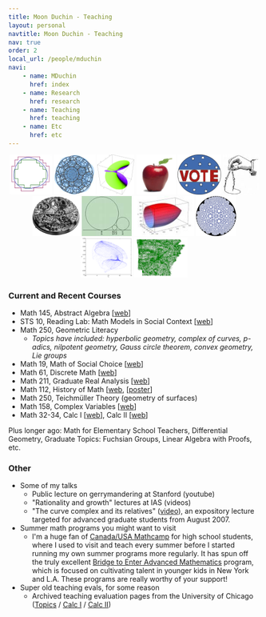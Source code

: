 ```yaml
---
title: Moon Duchin - Teaching
layout: personal
navtitle: Moon Duchin - Teaching
nav: true
order: 2
local_url: /people/mduchin
navi:
    - name: MDuchin
      href: index
    - name: Research
      href: research
    - name: Teaching
      href: teaching
    - name: Etc
      href: etc
---
```



<center>
<img src="courses/math211/jordan.png" height="80">
<img src="images/cell.jpg" height="80">
<img src="courses/math158/images/curgus.gif" height="80">
<img src="images/apple.jpg" height="80">
<img src="images/vote-button.png" height="80">
<img src="images/compass.png" height="80">
<img src="images/watch.png" height="80">
<img src="images/ford.gif" height="80">
<img src="images/calcy-cone.jpg" height="80">
<img src="images/pdisk.jpg" height="80">
<img src="images/round-data2.png" height="80">
<img src="images/AR-blocks.png" height="80">
</center>

### Current and Recent Courses

* Math 145, Abstract Algebra [[web](https://sites.tufts.edu/algebra/)]
* STS 10, Reading Lab: Math Models in Social Context [[web](http://sites.tufts.edu/models/)]
* Math 250, Geometric Literacy
	* <i>Topics have included: hyperbolic geometry, complex of curves, p-adics, nilpotent geometry,
	Gauss circle theorem, convex geometry, Lie groups</i>
* Math 19, Math of Social Choice [[web](http://sites.tufts.edu/socialchoice/)]
* Math 61, Discrete Math [[web](http://sites.tufts.edu/discretemath/)]
* Math 211, Graduate Real Analysis [[web](courses/math211)]
* Math 112, History of Math [[web](http://sites.tufts.edu/histmath/), [[poster](docs/HistMathPoster.pdf)]
* Math 250, Teichmüller Theory (geometry of surfaces)
* Math 158, Complex Variables [[web](courses/math158/)]
* Math 32-34,  Calc I [[web](courses/math11/)], Calc II [[web](courses/math34/)]

Plus longer ago:  Math for Elementary School Teachers, Differential Geometry, Graduate Topics: Fuchsian Groups,
Linear Algebra with Proofs, etc.


### Other
* Some of my talks
	* Public lecture on gerrymandering at Stanford (youtube)
	* "Rationality and growth" lectures at IAS (videos)
	* "The curve complex and its relatives" ([video](http://www.msri.org/web/msri/online-videos/-/video/showStream/12504/popup)), an expository lecture targeted for advanced graduate students from August 2007.
* Summer math programs you might want to visit
	* I'm a huge fan of [Canada/USA Mathcamp](http://www.mathcamp.org/) for high school students, where I used to visit and teach every summer before I started running my own summer programs more regularly.  It has spun off the truly excellent 
[Bridge to Enter Advanced Mathematics](http://beamath.org/) program, which is focused on cultivating talent in younger
kids in New York and L.A.  These programs are really worthy of your support!
* Super old teaching evals, for some reason
	* Archived teaching evaluation pages from the University of Chicago ([Topics](https://web.archive.org/web/20060710002701/http://www.math.uchicago.edu/~mduchin/evals/112.htm) / [Calc I](https://web.archive.org/web/20060715195655/http://www.math.uchicago.edu/~mduchin/evals/151.htm) / [Calc II](https://web.archive.org/web/20060703164626/http://www.math.uchicago.edu/~mduchin/evals/152.htm))

